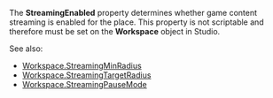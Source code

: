 The **StreamingEnabled** property determines whether game content
streaming is enabled for the place. This property is not scriptable and
therefore must be set on the **Workspace** object in Studio.

See also:

- [Workspace.StreamingMinRadius](https://create.roblox.com/docs/reference/engine/classes/Workspace#StreamingMinRadius)
- [Workspace.StreamingTargetRadius](https://create.roblox.com/docs/reference/engine/classes/Workspace#StreamingTargetRadius)
- [Workspace.StreamingPauseMode](https://create.roblox.com/docs/reference/engine/classes/Workspace#StreamingPauseMode)